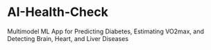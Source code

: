 # AI-Health-Check
Multimodel ML App for Predicting Diabetes, Estimating VO2max, and Detecting Brain, Heart, and Liver Diseases
